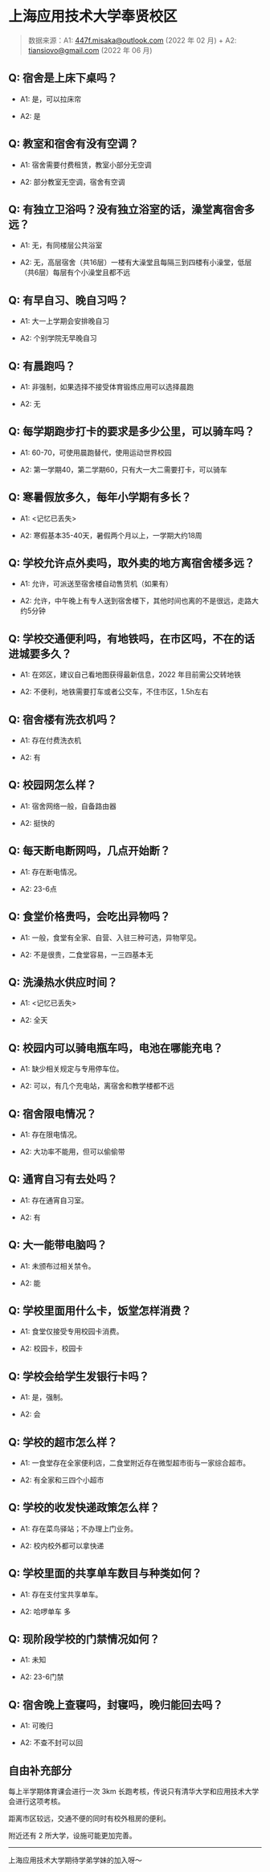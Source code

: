 # 上海应用技术大学奉贤校区

> 数据来源：A1: 447f.misaka@outlook.com (2022 年 02 月) + A2: tiansiovo@gmail.com (2022 年 06 月)

## Q: 宿舍是上床下桌吗？

- A1: 是，可以拉床帘

- A2: 是

## Q: 教室和宿舍有没有空调？

- A1: 宿舍需要付费租赁，教室小部分无空调

- A2: 部分教室无空调，宿舍有空调

## Q: 有独立卫浴吗？没有独立浴室的话，澡堂离宿舍多远？

- A1: 无，有同楼层公共浴室

- A2: 无，高层宿舍（共16层）一楼有大澡堂且每隔三到四楼有小澡堂，低层（共6层）每层有个小澡堂且都不远

## Q: 有早自习、晚自习吗？

- A1: 大一上学期会安排晚自习

- A2: 个别学院无早晚自习

## Q: 有晨跑吗？

- A1: 非强制，如果选择不接受体育锻炼应用可以选择晨跑

- A2: 无

## Q: 每学期跑步打卡的要求是多少公里，可以骑车吗？

- A1: 60-70，可使用晨跑替代，使用运动世界校园

- A2: 第一学期40，第二学期60，只有大一大二需要打卡，可以骑车

## Q: 寒暑假放多久，每年小学期有多长？

- A1: <记忆已丢失>

- A2: 寒假基本35-40天，暑假两个月以上，一学期大约18周

## Q: 学校允许点外卖吗，取外卖的地方离宿舍楼多远？

- A1: 允许，可派送至宿舍楼自动售货机（如果有）

- A2: 允许，中午晚上有专人送到宿舍楼下，其他时间也离的不是很远，走路大约5分钟

## Q: 学校交通便利吗，有地铁吗，在市区吗，不在的话进城要多久？

- A1: 在郊区，建议自己看地图获得最新信息，2022 年目前需公交转地铁

- A2: 不便利，地铁需要打车或者公交车，不住市区，1.5h左右

## Q: 宿舍楼有洗衣机吗？

- A1: 存在付费洗衣机

- A2: 有

## Q: 校园网怎么样？

- A1: 宿舍网络一般，自备路由器

- A2: 挺快的

## Q: 每天断电断网吗，几点开始断？

- A1: 存在断电情况。

- A2: 23-6点

## Q: 食堂价格贵吗，会吃出异物吗？

- A1: 一般，食堂有全家、自营、入驻三种可选，异物罕见。

- A2: 不是很贵，二食堂容易，一三四基本无

## Q: 洗澡热水供应时间？

- A1: <记忆已丢失>

- A2: 全天

## Q: 校园内可以骑电瓶车吗，电池在哪能充电？

- A1: 缺少相关规定与专用停车位。

- A2: 可以，有几个充电站，离宿舍和教学楼都不远

## Q: 宿舍限电情况？

- A1: 存在限电情况。

- A2: 大功率不能用，但可以偷偷带

## Q: 通宵自习有去处吗？

- A1: 存在通宵自习室。

- A2: 有

## Q: 大一能带电脑吗？

- A1: 未颁布过相关禁令。

- A2: 能

## Q: 学校里面用什么卡，饭堂怎样消费？

- A1: 食堂仅接受专用校园卡消费。

- A2: 校园卡，校园卡

## Q: 学校会给学生发银行卡吗？

- A1: 是，强制。

- A2: 会

## Q: 学校的超市怎么样？

- A1: 一食堂存在全家便利店，二食堂附近存在微型超市街与一家综合超市。

- A2: 有全家和三四个小超市

## Q: 学校的收发快递政策怎么样？

- A1: 存在菜鸟驿站；不办理上门业务。

- A2: 校内校外都可以拿快递

## Q: 学校里面的共享单车数目与种类如何？

- A1: 存在支付宝共享单车。

- A2: 哈啰单车 多

## Q: 现阶段学校的门禁情况如何？

- A1: 未知

- A2: 23-6门禁

## Q: 宿舍晚上查寝吗，封寝吗，晚归能回去吗？

- A1: 可晚归

- A2: 不查不封可以回

## 自由补充部分

每上半学期体育课会进行一次 3km 长跑考核，传说只有清华大学和应用技术大学会进行这项考核。

距离市区较远，交通不便的同时有校外租房的便利。

附近还有 2 所大学，设施可能更加完善。

***

上海应用技术大学期待学弟学妹的加入呀～